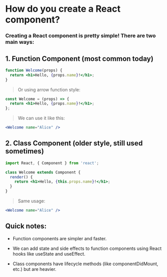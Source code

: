 # How do you create a React component? 

### Creating a React component is pretty simple! There are two main ways:

## 1. Function Component (most common today)
```jsx
function Welcome(props) {
  return <h1>Hello, {props.name}!</h1>;
}
```
> Or using arrow function style:

```jsx
const Welcome = (props) => {
  return <h1>Hello, {props.name}!</h1>;
};
```
> We can use it like this:

```jsx
<Welcome name="Alice" />
```

## 2. Class Component (older style, still used sometimes)

```jsx
import React, { Component } from 'react';

class Welcome extends Component {
  render() {
    return <h1>Hello, {this.props.name}!</h1>;
  }
}
```
> Same usage:

```jsx
<Welcome name="Alice" />
```

## Quick notes:
- Function components are simpler and faster.

- We can add state and side effects to function components using React hooks like useState and useEffect.

- Class components have lifecycle methods (like componentDidMount, etc.) but are heavier.